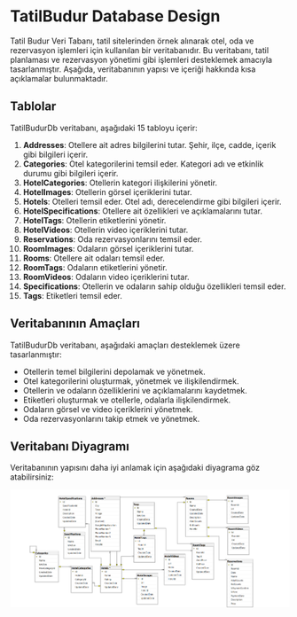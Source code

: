 # TatilBudur Database Design

Tatil Budur Veri Tabanı, tatil sitelerinden örnek alınarak otel, oda ve rezervasyon işlemleri için kullanılan bir veritabanıdır. Bu veritabanı, tatil planlaması ve rezervasyon yönetimi gibi işlemleri desteklemek amacıyla tasarlanmıştır. Aşağıda, veritabanının yapısı ve içeriği hakkında kısa açıklamalar bulunmaktadır.

## Tablolar

TatilBudurDb veritabanı, aşağıdaki 15 tabloyu içerir:

1. **Addresses**: Otellere ait adres bilgilerini tutar. Şehir, ilçe, cadde, içerik gibi bilgileri içerir.
2. **Categories**: Otel kategorilerini temsil eder. Kategori adı ve etkinlik durumu gibi bilgileri içerir.
3. **HotelCategories**: Otellerin kategori ilişkilerini yönetir.
4. **HotelImages**: Otellerin görsel içeriklerini tutar.
5. **Hotels**: Otelleri temsil eder. Otel adı, derecelendirme gibi bilgileri içerir.
6. **HotelSpecifications**: Otellere ait özellikleri ve açıklamalarını tutar.
7. **HotelTags**: Otellerin etiketlerini yönetir.
8. **HotelVideos**: Otellerin video içeriklerini tutar.
9. **Reservations**: Oda rezervasyonlarını temsil eder.
10. **RoomImages**: Odaların görsel içeriklerini tutar.
11. **Rooms**: Otellere ait odaları temsil eder.
12. **RoomTags**: Odaların etiketlerini yönetir.
13. **RoomVideos**: Odaların video içeriklerini tutar.
14. **Specifications**: Otellerin ve odaların sahip olduğu özellikleri temsil eder.
15. **Tags**: Etiketleri temsil eder.

## Veritabanının Amaçları

TatilBudurDb veritabanı, aşağıdaki amaçları desteklemek üzere tasarlanmıştır:

- Otellerin temel bilgilerini depolamak ve yönetmek.
- Otel kategorilerini oluşturmak, yönetmek ve ilişkilendirmek.
- Otellerin ve odaların özelliklerini ve açıklamalarını kaydetmek.
- Etiketleri oluşturmak ve otellerle, odalarla ilişkilendirmek.
- Odaların görsel ve video içeriklerini yönetmek.
- Oda rezervasyonlarını takip etmek ve yönetmek.

## Veritabanı Diyagramı

Veritabanının yapısını daha iyi anlamak için aşağıdaki diyagrama göz atabilirsiniz:

![Tatil Budur Database Diagram](TatilBudurDb.png)
